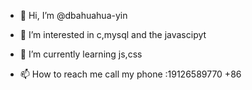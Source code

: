 - 👋 Hi, I’m @dbahuahua-yin
- 👀 I’m interested in c,mysql and the javascipyt
- 🌱 I’m currently learning js,css

- 📫 How to reach me call my phone :19126589770 +86

<!---
dbahuahua-yin/dbahuahua-yin is a ✨ special ✨ repository because its `README.md` (this file) appears on your GitHub profile.
You can click the Preview link to take a look at your changes.
--->
